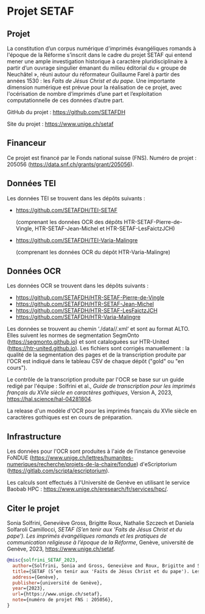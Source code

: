 # Projet SETAF

## Projet

La constitution d’un corpus numérique d'imprimés évangéliques romands à l'époque de la Réforme s’inscrit dans le cadre du projet SETAF qui entend mener une ample investigation historique à caractère pluridisciplinaire à partir d’un ouvrage singulier émanant du milieu éditorial du « groupe de Neuchâtel », réuni autour du réformateur Guillaume Farel à partir des années 1530 : les *Faits de Jésus Christ et du pape*. Une importante dimension numérique est prévue pour la réalisation de ce projet, avec l'océrisation de nombre d’imprimés d’une part et l’exploitation computationnelle de ces données d’autre part.

GitHub du projet : https://github.com/SETAFDH 

Site du projet : https://www.unige.ch/setaf


## Financeur

Ce projet est financé par le Fonds national suisse (FNS). Numéro de projet : 205056 (https://data.snf.ch/grants/grant/205056).


## Données TEI

Les données TEI se trouvent dans les dépôts suivants :
- https://github.com/SETAFDH/TEI-SETAF
  
  (comprenant les données OCR des dépôts HTR-SETAF-Pierre-de-Vingle, HTR-SETAF-Jean-Michel et HTR-SETAF-LesFaictzJCH)
  
- https://github.com/SETAFDH/TEI-Varia-Malingre
  
  (comprenant les données OCR du dépôt HTR-Varia-Malingre)


## Données OCR

Les données OCR se trouvent dans les dépôts suivants :
- https://github.com/SETAFDH/HTR-SETAF-Pierre-de-Vingle
- https://github.com/SETAFDH/HTR-SETAF-Jean-Michel
- https://github.com/SETAFDH/HTR-SETAF-LesFaictzJCH
- https://github.com/SETAFDH/HTR-Varia-Malingre

Les données se trouvent au chemin ‘./data//.xml‘ et sont au format ALTO. Elles suivent les normes de segmentation SegmOnto (https://segmonto.github.io) et sont cataloguées sur HTR-United (https://htr-united.github.io). Les fichiers sont corrigés manuellement : la qualité de la segmentation des pages et de la transcription produite par l'OCR est indiqué dans le tableau CSV de chaque dépôt ("gold" ou "en cours").

Le contrôle de la transcription produite par l'OCR se base sur un guide redigé par l'équipe : Solfrini et al., _Guide de transcription pour les imprimés français du XVIe siècle en caractères gothiques_, Version A, 2023, https://hal.science/hal-04281804.

La release d'un modèle d'OCR pour les imprimés français du XVIe siècle en caractères gothiques est en cours de préparation.


## Infrastructure

Les données pour l'OCR sont produites à l'aide de l’instance genevoise FoNDUE (https://www.unige.ch/lettres/humanites-numeriques/recherche/projets-de-la-chaire/fondue) d'eScriptorium (https://gitlab.com/scripta/escriptorium).

Les calculs sont effectués à l'Université de Genève en utilisant le service Baobab HPC : https://www.unige.ch/eresearch/fr/services/hpc/.


## Citer le projet 

Sonia Solfrini, Geneviève Gross, Brigitte Roux, Nathalie Szczech et Daniela Solfaroli Camillocci, _SETAF (S’en tenir aux 'Faits de Jésus Christ et du pape'). Les imprimés évangéliques romands et les pratiques de communication religieuse à l’époque de la Réforme_, Genève, université de Genève, 2023, https://www.unige.ch/setaf.

```bibtex
@misc{solfrini_SETAF_2023,
  author={Solfrini, Sonia and Gross, Geneviève and Roux, Brigitte and Szczech, Nathalie and Solfaroli Camillocci, Daniela},
  title={SETAF (S’en tenir aux 'Faits de Jésus Christ et du pape'). Les imprimés évangéliques romands et les pratiques de communication religieuse à l’époque de la Réforme},
  address={Genève},
  publisher={université de Genève},
  year={2023},
  url={https://www.unige.ch/setaf},
  note={numéro de projet FNS : 205056},
}
```

